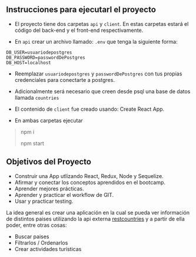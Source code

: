 

## Instrucciones para ejecutarl el proyecto

-  El proyecto tiene dos carpetas `api` y `client`. En estas carpetas estará el código del back-end y el front-end respectivamente.

- En `api` crear un archivo llamado: `.env` que tenga la siguiente forma:

```
DB_USER=usuariodepostgres
DB_PASSWORD=passwordDePostgres
DB_HOST=localhost
```

- Reemplazar `usuariodepostgres` y `passwordDePostgres` con tus propias credenciales para conectarte a postgres.

- Adicionalmente será necesario que creen desde psql una base de datos llamada `countries`

- El contenido de `client` fue creado usando: Create React App.

- En ambas carpetas ejecutar 
> npm i
>
> npm start


## Objetivos del Proyecto

- Construir una App utlizando React, Redux, Node y Sequelize.
- Afirmar y conectar los conceptos aprendidos en el bootcamp.
- Aprender mejores prácticas.
- Aprender y practicar el workflow de GIT.
- Usar y practicar testing.


La idea general es crear una aplicación en la cual se pueda ver información de  distintos paises utilizando la api externa [restcountries](https://restcountries.com/) y a partir de ella poder, entre otras cosas:

  - Buscar paises
  - Filtrarlos / Ordenarlos
  - Crear actividades turísticas

